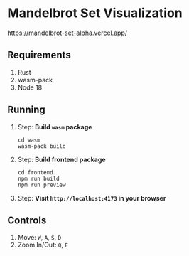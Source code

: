 # Mandelbrot Set Visualization

https://mandelbrot-set-alpha.vercel.app/

## Requirements

1. Rust
2. wasm-pack
3. Node 18

## Running

1. Step: **Build `wasm` package**

    ```shell
    cd wasm
    wasm-pack build
    ```

2. Step: **Build frontend package**

    ```shell
    cd frontend
    npm run build
    npm run preview
    ```

3. Step: **Visit `http://localhost:4173` in your browser**

## Controls

1. Move: `W`, `A`, `S`, `D`
2. Zoom In/Out: `Q`, `E`